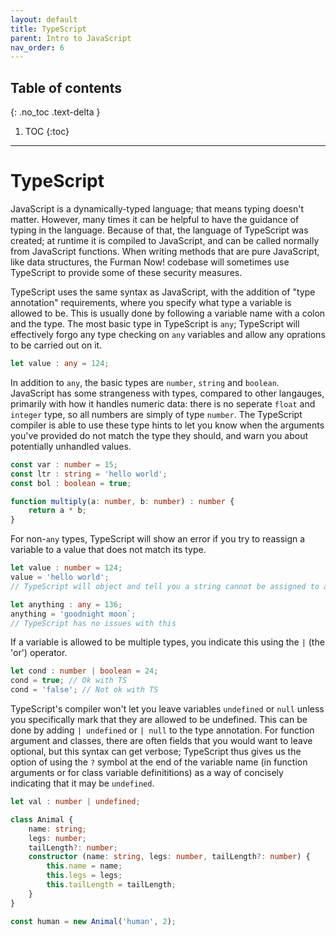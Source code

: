 ```yaml
---
layout: default
title: TypeScript
parent: Intro to JavaScript
nav_order: 6
---
```

## Table of contents
{: .no_toc .text-delta }

1. TOC
{:toc}
---
# TypeScript

JavaScript is a dynamically-typed language; that means typing doesn't matter. However, many times it can be helpful to have the guidance of typing in the language. Because of that, the language of TypeScript was created; at runtime it is compiled to JavaScript, and can be called normally from JavaScript functions. When writing methods that are pure JavaScript, like data structures, the Furman Now! codebase will sometimes use TypeScript to provide some of these security measures. 

TypeScript uses the same syntax as JavaScript, with the addition of "type annotation" requirements, where you specify what type a variable is allowed to be. This is usually done by following a variable name with a colon and the type. The most basic type in TypeScript is `any`; TypeScript will effectively forgo any type checking on `any` variables and allow any oprations to be carried out on it. 

```ts
let value : any = 124;
```

In addition to `any`, the basic types are `number`, `string` and `boolean`. JavaScript has some strangeness with types, compared to other langauges, primarily with how it handles numeric data: there is no seperate `float` and `integer` type, so all numbers are simply of type `number`. The TypeScript compiler is able to use these type hints to let you know when the arguments you've provided do not match the type they should, and warn you about potentially unhandled values.

```ts
const var : number = 15;
const ltr : string = 'hello world';
const bol : boolean = true;

function multiply(a: number, b: number) : number {
    return a * b;
}
```

For non-`any` types, TypeScript will show an error if you try to reassign a variable to a value that does not match its type.

```ts
let value : number = 124;
value = 'hello world';
// TypeScript will object and tell you a string cannot be assigned to a number

let anything : any = 136;
anything = 'goodnight moon`;
// TypeScript has no issues with this

```

If a variable is allowed to be multiple types, you indicate this using the `|` (the 'or') operator. 

```ts
let cond : number | boolean = 24;
cond = true; // Ok with TS
cond = 'false'; // Not ok with TS
```

TypeScript's compiler won't let you leave variables `undefined` or `null` unless you specifically mark that they are allowed to be undefined. This can be done by adding `| undefined` or `| null` to the type annotation. For function argument and classes, there are often fields that you would want to leave optional, but this syntax can get verbose; TypeScript thus gives us the option of using the `?` symbol at the end of the variable name (in function arguments or for class variable definititions) as a way of concisely indicating that it may be `undefined`.

```ts
let val : number | undefined;

class Animal {
    name: string;
    legs: number;
    tailLength?: number;
    constructor (name: string, legs: number, tailLength?: number) {
        this.name = name;
        this.legs = legs;
        this.tailLength = tailLength;
    }
}

const human = new Animal('human', 2);
```